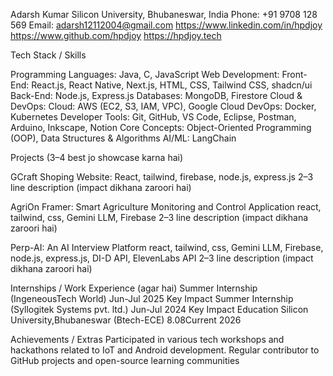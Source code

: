 
Adarsh Kumar
Silicon University, Bhubaneswar, India
Phone: +91 9708 128 569    Email: adarsh12112004@gmail.com
 https://www.linkedin.com/in/hpdjoy    https://www.github.com/hpdjoy https://hpdjoy.tech

Tech Stack / Skills

Programming Languages: Java, C, JavaScript
Web Development:
  Front-End: React.js, React Native, Next.js, HTML, CSS, Tailwind CSS, shadcn/ui
  Back-End: Node.js, Express.js
Databases: MongoDB, Firestore
Cloud & DevOps:
  Cloud: AWS (EC2, S3, IAM, VPC), Google Cloud
  DevOps: Docker, Kubernetes
Developer Tools: Git, GitHub, VS Code, Eclipse, Postman, Arduino, Inkscape, Notion
Core Concepts: Object-Oriented Programming (OOP), Data Structures & Algorithms
AI/ML: LangChain

Projects (3–4 best jo showcase karna hai)

GCraft Shoping Website:
React, tailwind, firebase, node.js, express.js
2–3 line description (impact dikhana zaroori hai)

AgriOn Framer: Smart Agriculture Monitoring and Control Application 
react, tailwind, css, Gemini LLM, Firebase
2–3 line description (impact dikhana zaroori hai)

Perp-AI: An AI Interview Platform
react, tailwind, css, Gemini LLM, Firebase, node.js, express.js, DI-D API, ElevenLabs API
2–3 line description (impact dikhana zaroori hai)

Internships / Work Experience (agar hai)
Summer Internship (IngeneousTech World) Jun-Jul 2025
Key Impact
Summer Internship (Syllogitek Systems pvt. ltd.) Jun-Jul 2024
Key Impact
Education
Silicon University,Bhubaneswar (Btech-ECE) 8.08Current	2026

Achievements / Extras
Participated in various tech workshops and hackathons related to IoT and Android development.
Regular contributor to GitHub projects and open-source learning communities



<!-- 

Adarsh Kumar
Bhubaneswar, India | +91 9708 128 569 | adarsh12112004@gmail.com
[ https://www.linkedin.com/in/hpdjoy] | [  https://www.github.com/hpdjoy] | [  https://hpdjoy.tech]

Professional Summary
Enthusiastic and results-driven Full-Stack Developer with a strong foundation in data structures, algorithms, and object-oriented programming. Proven ability to build and deploy scalable, AI-driven platforms and web applications. Experienced in developing both front-end and back-end components using technologies like React, Next.js, Node.js, and Firebase. Actively seeking an opportunity to contribute technical expertise and innovative problem-solving skills to a dynamic engineering team.

Education
B.Tech in Electronics & Communication Engineering
Silicon University, Bhubaneswar (2022–2026) Current CGPA: 8.08/10.0

Technical Skills
Languages: Java, C, JavaScript
Front-End: React.js, React Native, Next.js, HTML5, CSS3, Tailwind CSS, shadcn/ui
Back-End: Node.js, Express.js
Databases: MongoDB, Firebase (Firestore)
Cloud & DevOps: AWS (EC2, S3, IAM), Google Cloud, Docker, Git, GitHub
Core Concepts: Data Structures & Algorithms (DSA), Object-Oriented Programming (OOP)
AI/ML: LangChain, GeminiLLM
Tools: VS Code, Eclipse, Postman, Arduino

Projects
AgriOn Framer – Smart Agriculture Monitoring & Control App
Technologies: React, Tailwind CSS, Gemini LLM, Firebase
Engineered a real-time IoT dashboard that monitored key farm conditions (e.g., temperature, humidity) and allowed remote control of actuators in both manual and automated modes.
Integrated Gemini LLM to provide AI-driven insights, generating proactive crop health predictions to improve agricultural efficiency and yield.

Perp-AI – AI Interview Platform
Technologies: React, Tailwind CSS, Node.js, Express.js, Gemini LLM, Firebase, DI-D API, ElevenLabs API
Designed and developed an AI-powered mock interview platform, incorporating real-time voice synthesis and avatar animation via ElevenLabs and DI-D APIs.
Reduced user preparation time by providing personalized, AI-generated feedback and insights on interview performance.

GCraft – E-commerce Platform
Technologies: React, Tailwind CSS, Firebase, Node.js, Express.js
Built a responsive and secure e-commerce website with a complete feature set including user authentication, product management, and a shopping cart.
Implemented Firebase for user authentication and real-time database management, improving product update efficiency by 25%.

Internships
Summer Intern – IngeneousTech World (June–July 2025)

Successfully completed a hands-on DevOps and Cloud internship program focused on real-time implementation of tools and practices across the DevOps lifecycle.
Gained practical exposure to Docker, Kubernetes, AWS (EC2, IAM, S3, VPC), Git, GitHub Actions, CodeDeploy, Terraform, and CI/CD pipelines.
Deployed containerized applications with Docker, configured Traefik reverse proxies, and managed infrastructure with Terraform.
Implemented GitOps using ArgoCD in EKS, and monitored applications using Grafana and Prometheus.

Summer Intern – Syllogitek Systems Pvt. Ltd. (June–July 2024)
Developed a comprehensive e-commerce mobile application using React Native.
Engineered and implemented core functionalities, including user authentication Login/Signup, product navigation,Home, Product Listings, and a functional Cart} and Settings section
Gained hands-on experience in mobile application development by building a complete, feature-rich app from the ground up.

Achievements & Extra-Curricular
Participated in multiple tech workshops and hackathons, developing skills in IoT and Android application development.
Regularly contribute to open-source projects on GitHub, demonstrating a commitment to collaborative software development.

 -->